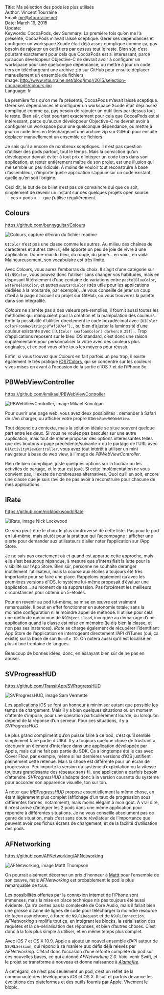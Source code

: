 Title:    Ma sélection des pods les plus utilisés  
Author:   Vincent Tourraine  
Email:    me@vtourraine.net  
Date:     March 19, 2015  
Update:   
Keywords: CocoaPods, dev
Summary:  La première fois qu’on me l’a présenté, CocoaPods m’avait laissé sceptique. Gérer ses dépendances et configurer un workspace Xcode était déjà assez compliqué comme ça, pas besoin de rajouter un outil tiers par dessus tout le reste. Bien sûr, c’est pourtant exactement pour cela que CocoaPods est si intéressant, parce qu’aucun développeur Objective-C ne devrait avoir à configurer un workspace pour une quelconque dépendance, ou mettre à jour un code tiers en téléchargeant une archive zip sur GitHub pour ensuite déplacer manuellement un ensemble de fichiers.   
Image:    http://www.vtourraine.net/blog/img//2015/selection-cocoapods/colours.jpg  
Language: fr  


La première fois qu’on me l’a présenté, CocoaPods m’avait laissé sceptique. Gérer ses dépendances et configurer un workspace Xcode était déjà assez compliqué comme ça, pas besoin de rajouter un outil tiers par dessus tout le reste. Bien sûr, c’est pourtant exactement pour cela que CocoaPods est si intéressant, parce qu’aucun développeur Objective-C ne devrait avoir à configurer un workspace pour une quelconque dépendance, ou mettre à jour un code tiers en téléchargeant une archive zip sur GitHub pour ensuite déplacer manuellement un ensemble de fichiers.

Je sais qu’il a encore de nombreux sceptiques. Il n’est pas question d’utiliser des pods partout, tout le temps. Mais la conviction qu’un développeur devrait éviter à tout prix d’intégrer un code tiers dans son application, et rester entièrement maître de son projet, est une illusion qui me semble un peu ridicule. À moins de vouloir tout reconstruire à base d’assembleur, n’importe quelle application s’appuie sur un code existant, quelle qu’en soit l’origine.

Ceci dit, le but de ce billet n’est pas de convaincre qui que ce soit, simplement de revenir un instant sur ces quelques projets open source — ces « pods » — que j’utilise régulièrement.


## Colours

<https://github.com/bennyguitar/Colours>

![Colours, capture d’écran du fichier readme][Colours]

`UIColor` n’est pas une classe comme les autres. Au milieu des chaînes de caractères et autres `CGRect`, elle apporte un peu de joie de vivre à une application. Donne-moi du bleu, du rouge, du jaune… en voici, en voilà. Malheureusement, son vocabulaire est très limité. 

Avec _Colours_, vous aurez l’embarras du choix. Il s’agit d’une catégorie sur `UI/NSColor`, vous pouvez donc l’utiliser sans changer vos habitudes, mais en disposant littéralement d’une centaine de variations entre `pastelBlueColor`, `watermelonColor`, et autres `mustardColor` (très utile pour les applications dédiées à la moutarde, par exemple). Je vous conseille de jeter un coup d’œil à la page d’accueil du projet sur GitHub, où vous trouverez la palette dans son intégralité.

_Colours_ ne s’arrête pas à des valeurs pré-remplies, il fournit aussi toutes les méthodes qui manquaient pour la création et la manipulation des couleurs. Enfin la possibilité d’utiliser directement le code hexadécimal avec `[UIColor colorFromHexString:@“#f587e4”];`, ou bien d’ajuster la luminosité d’une couleur existante avec `[[UIColor seafoamColor] darken:0.25f];`. Trop d’applications reposent sur le bleu iOS standard, c’est donc une raison supplémentaire pour personnaliser la vôtre avec des couleurs plus originales, et ce pod vous offre tous les moyens pour réussir.

Enfin, si vous trouvez que _Colours_ en fait parfois un peu trop, il existe également le très pratique [iOS7Colors](https://github.com/claaslange/iOS7Colors), qui se concentre sur les couleurs vives mises en avant à l’occasion de la sortie d’iOS 7 et de l’iPhone 5c.


## PBWebViewController

<https://github.com/kmikael/PBWebViewController>

![PBWebViewController, image Mikael Konutgan][PBWebViewController]

Pour ouvrir une page web, vous avez deux possibilités : demander à Safari de s’en charger, ou afficher votre propre `UIWebView`/`WKWebView`. 

Tout dépend du contexte, mais la solution idéale se situe souvent quelque part entre les deux. Si vous ne voulez pas basculer sur une autre application, mais tout de même proposer des options intéressantes telles que des boutons « page précédente/suivante » ou le partage de l’URL avec `UIActivityViewController`, vous avez tout intérêt à utiliser un mini navigateur à base de web view, à l’image de _PBWebViewController_.

Rien de bien compliqué, juste quelques options sur la toolbar ou les activités de partage, et le tour est joué. Si cette implémentation ne vous convient pas, il existe de nombreuses alternatives. Quoi qu’il en soit, encore une classe que je suis ravi de ne pas avoir à reconstruire pour chacune de mes applications.


## iRate

<https://github.com/nicklockwood/iRate>

![iRate, image Nick Lockwood][iRate]

Ce sera peut-être le choix le plus controversé de cette liste. Pas pour le pod en lui-même, mais plutôt pour la pratique qui l’accompagne : afficher une alerte pour demander aux utilisateurs d’aller noter l’application sur l’App Store. 

Je ne sais pas exactement où et quand est apparue cette approche, mais elle s’est beaucoup répandue, à mesure que s’intensifiait la lutte pour la visibilité sur l’App Store. Bien sûr, personne ne souhaite déranger inutilement l’utilisateur, mais la course aux étoiles a toujours été très importante pour se faire une place. Rappelons également qu’avec les premières versions d’iOS, le système lui-même proposait d’évaluer une application… au moment de sa suppression. Pas forcément les meilleurs circonstances pour obtenir un 5-étoiles.

Pour en revenir au pod lui-même, sa mise en œuvre est vraiment remarquable. Il peut en effet fonctionner en autonomie totale, sans la moindre configuration ni le moindre appel de méthode. Il utilise pour cela une méthode méconnue de `NSObject` : `load`, invoquée au démarrage d’une application quand la classe est mise en mémoire (je dis bien la classe, et non pas ses instances). _iRate_ se charge également de récupérer l’identifiant App Store de l’application en interrogeant directement l’API d’iTunes (oui, ça existe) sur la base de son `Bundle ID`. On notera aussi qu’il est localisé en plus d’une trentaine de langues.

Beaucoup de bonnes idées, donc, en essayant bien sûr de ne pas en abuser.


## SVProgressHUD

<https://github.com/TransitApp/SVProgressHUD>

![SVProgressHUD, image Sam Vermette][SVProgressHUD]

Les applications iOS se font un honneur à minimiser autant que possible les temps de chargement. Mais il y a bien quelques situations où un moment d’attente s’impose, pour une opération particulièrement lourde, ou lorsqu’on dépend de la réponse d’un serveur. Pour ces situations, il y a _SVProgressHUD_.

Le plus grand compliment qu’on puisse faire à ce pod, c’est qu’il semble simplement faire partie d’UIKit. Il y a toujours quelque chose de frustrant à découvrir un élément d’interface dans une application développée par Apple, mais qui ne fait pas partie du SDK. Ça a longtemps été le cas avec Cover Flow, par exemple, même si les dernières versions d’iOS justifient pleinement cette retenue. Mais la chose est différente pour un écran de progression. Peu importe la version du système d’exploitation ou la vitesse toujours grandissante des réseaux sans fil, une application a parfois besoin d’attendre. _SVProgressHUD_ s’adapte donc à la version courante du système pour accorder son apparence visuelle, ton sur ton.

À noter que [_MBProgressHUD_](https://github.com/jdg/MBProgressHUD) propose essentiellement la même chose, en étant légèrement plus complet (affichage d’un taux de progression sous différentes formes, notamment), mais moins élégant à mon goût. À vrai dire, il m’est arrivé d’intégrer les 2 pods dans une même application pour répondre à différentes situations. Je ne vous conseille absolument pas ce genre de situation, mais c’est sans doute révélateur de l’importance que peuvent avoir ces fichus écrans de chargement, et de la facilité d’utilisation des pods.


## AFNetworking

<https://github.com/AFNetworking/AFNetworking>

![AFNetworking, image Mattt Thompson][AFNetworking]

On pourrait aisément décerner un prix d’honneur à [Mattt](https://twitter.com/mattt) pour l’ensemble de son œuvre, mais _AFNetworking_ est probablement le pod le plus remarquable de tous.

Les possibilités offertes par la connexion internet de l’iPhone sont immenses, mais la mise en place technique n’a pas toujours été aussi évidente. Ça n’a certes pas la complexité de Core Audio, mais il fallait bien une grosse dizaine de lignes de code pour télécharger la moindre resource de façon asynchrone, à force de `NSURLRequest` et de `NSURLConnection`. _AFNetworking_ simplifie tout ça, en intégrant les blocks, la sérialisation des requêtes et la dé-sérialisation des réponses, et bien d’autres choses. C’est donc à la fois plus simple à utiliser, et en même temps plus complet.

Avec iOS 7 et OS X 10.9, Apple a ajouté un nouvel ensemble d’API autour de `NSURLSession`, qui répond à sa manière aux défis déjà relevés par _AFNetworking_. C’était donc l’occasion d’une refonte complète du pod sur ces nouvelles bases, ce qui a donné _AFNetworking 2.0_. Voici venir Swift, et le projet se transforme à nouveau et donne naissance à [_Alamofire_](https://github.com/Alamofire/Alamofire).

À cet égard, ce n’est pas seulement un pod, c’est un reflet de la communauté des développeurs iOS et OS X. Il suit et parfois devance les évolutions des plateformes et des outils fournis par Apple. Vivement le biopic.

[Colours]:             http://www.vtourraine.net/blog/img//2015/selection-cocoapods/colours.jpg
[PBWebViewController]: http://www.vtourraine.net/blog/img//2015/selection-cocoapods/pbwebviewcontroller.jpg
[iRate]:               http://www.vtourraine.net/blog/img//2015/selection-cocoapods/irate.jpg
[SVProgressHUD]:       http://www.vtourraine.net/blog/img//2015/selection-cocoapods/svprogresshud.gif
[AFNetworking]:        http://www.vtourraine.net/blog/img//2015/selection-cocoapods/afnetworking.jpg